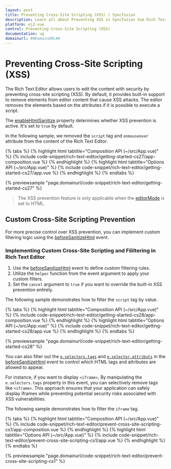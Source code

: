 ```yaml
---
layout: post
title: Preventing Cross-Site Scripting (XSS) | Syncfusion
description: Learn all about Preventing XSS in Syncfusion Vue Rich Text Editor component of Syncfusion Essential JS 2 and more.
platform: ej2-vue
control: Preventing Cross-Site Scripting (XSS)
documentation: ug
domainurl: ##DomainURL##
---
```


# Preventing Cross-Site Scripting (XSS)

The Rich Text Editor allows users to edit the content with security by preventing cross-site scripting (XSS). By default, it provides built-in support to remove elements from editor content that cause XSS attacks. The editor removes the elements based on the attributes if it is possible to execute a script.

The [enableHtmlSanitize](https://ej2.syncfusion.com/vue/documentation/api/rich-text-editor/#enablehtmlsanitizer) property determines whether XSS prevention is active. It's set to `true` by default.

In the following sample, we removed the `script` tag and `onmouseover` attribute from the content of the Rich Text Editor.

{% tabs %}
{% highlight html tabtitle="Composition API (~/src/App.vue)" %}
{% include code-snippet/rich-text-editor/getting-started-cs27/app-composition.vue %}
{% endhighlight %}
{% highlight html tabtitle="Options API (~/src/App.vue)" %}
{% include code-snippet/rich-text-editor/getting-started-cs27/app.vue %}
{% endhighlight %}
{% endtabs %}
        
{% previewsample "page.domainurl/code-snippet/rich-text-editor/getting-started-cs27" %}

> The XSS prevention feature is only applicable when the [editorMode](https://ej2.syncfusion.com/vue/documentation/api/rich-text-editor#editormode) is set to HTML.

## Custom Cross-Site Scripting Prevention

For more precise control over XSS prevention, you can implement custom filtering logic using the [beforeSanitizeHtml](https://ej2.syncfusion.com/vue/documentation/api/rich-text-editor/#beforesanitizehtml) event.

### Implementing Custom Cross-Site Scripting and Fililtering in Rich Text Editor

1. Use the [beforeSanitizeHtml](https://ej2.syncfusion.com/vue/documentation/api/rich-text-editor/#beforesanitizehtml) event to define custom filtering rules.
2. Utilize the `helper` function from the event argument to apply your custom filters.
3. Set the `cancel` argument to `true` if you want to override the built-in XSS prevention entirely.

The following sample demonstrates how to filter the `script` tag by value.

{% tabs %}
{% highlight html tabtitle="Composition API (~/src/App.vue)" %}
{% include code-snippet/rich-text-editor/getting-started-cs28/app-composition.vue %}
{% endhighlight %}
{% highlight html tabtitle="Options API (~/src/App.vue)" %}
{% include code-snippet/rich-text-editor/getting-started-cs28/app.vue %}
{% endhighlight %}
{% endtabs %}
        
{% previewsample "page.domainurl/code-snippet/rich-text-editor/getting-started-cs28" %}

You can also filter out the [`e.selectors.tags`](https://ej2.syncfusion.com/angular/documentation/api/rich-text-editor/sanitizeSelectors/#tags) and [`e.selector.attributs`](https://ej2.syncfusion.com/angular/documentation/api/rich-text-editor/sanitizeSelectors/#attributes) in the [beforeSanitizeHtml](https://ej2.syncfusion.com/angular/documentation/api/rich-text-editor/#beforesanitizehtml) event to control which HTML tags and attributes are allowed to appear. 

For instance, if you want to display `<iframe>`, By manipulating the `e.selectors.tags` property in this event, you can selectively remove tags like `<iframe>`. This approach ensures that your application can safely display iframes while preventing potential security risks associated with XSS vulnerabilities.

The following sample demonstrates how to filter the `iframe` tag.

{% tabs %}
{% highlight html tabtitle="Composition API (~/src/App.vue)" %}
{% include code-snippet/rich-text-editor/prevent-cross-site-scripting-cs1/app-composition.vue %}
{% endhighlight %}
{% highlight html tabtitle="Options API (~/src/App.vue)" %}
{% include code-snippet/rich-text-editor/prevent-cross-site-scripting-cs1/app.vue %}
{% endhighlight %}
{% endtabs %}
        
{% previewsample "page.domainurl/code-snippet/rich-text-editor/prevent-cross-site-scripting-cs1" %}